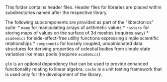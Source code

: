 This folder contains header files. Header files for libraries are placed within subdirectories named after the respective library. 

The following subcomponents are provided as part of the "libtectonics" suite:
	* `many` for manipulating arrays of arithmetic values
	* `rasters` for storing maps of values on the surface of 3d meshes (requires `many`)
	* `academics` for side-effect-free utility functions expressing simple scientific relationships
	* `components` for loosely coupled, unopinionated data structures for deriving properties of celestial bodies from simple state variables like mass pools (requires `academics`)

`glm` is an optional dependency that can be used to provide enhanced functionality relating to linear algebra.
`cache` is a unit testing framework that is used only for the development of the library.
